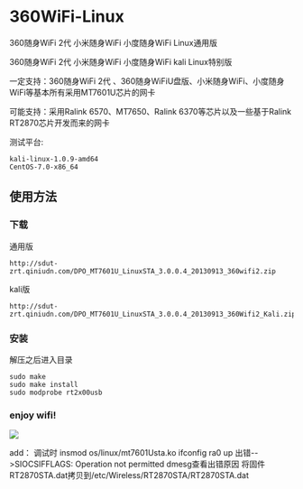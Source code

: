 360WiFi-Linux
===================
360随身WiFi 2代 小米随身WiFi 小度随身WiFi Linux通用版

360随身WiFi 2代 小米随身WiFi 小度随身WiFi kali Linux特别版

一定支持：360随身WiFi 2代 、360随身WiFiU盘版、小米随身WiFi、小度随身WiFi等基本所有采用MT7601U芯片的网卡  

可能支持：采用Ralink 6570、MT7650、Ralink 6370等芯片以及一些基于Ralink RT2870芯片开发而来的网卡

测试平台:
 
```
kali-linux-1.0.9-amd64   		 
CentOS-7.0-x86_64
```

## 使用方法

### 下载

通用版

```
http://sdut-zrt.qiniudn.com/DPO_MT7601U_LinuxSTA_3.0.0.4_20130913_360wifi2.zip
```
kali版

```
http://sdut-zrt.qiniudn.com/DPO_MT7601U_LinuxSTA_3.0.0.4_20130913_360Wifi2_Kali.zip
```

### 安装

解压之后进入目录

```
sudo make
sudo make install
sudo modprobe rt2x00usb
```
### enjoy wifi!

![](http://sdut-zrt.qiniudn.com/E62870D7-3FB5-4065-8FAC-E926A11070F8.png)


add：
调试时
insmod os/linux/mt7601Usta.ko
ifconfig ra0 up
出错-->SIOCSIFFLAGS: Operation not permitted
dmesg查看出错原因
将固件RT2870STA.dat拷贝到/etc/Wireless/RT2870STA/RT2870STA.dat

